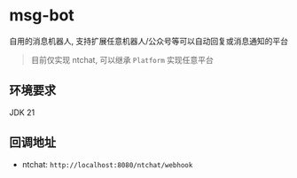# msg-bot

自用的消息机器人, 支持扩展任意机器人/公众号等可以自动回复或消息通知的平台

> 目前仅实现 ntchat, 可以继承 `Platform` 实现任意平台

## 环境要求

JDK 21

## 回调地址

- ntchat: `http://localhost:8080/ntchat/webhook`

